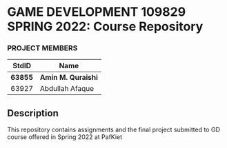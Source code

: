 # GAME DEVELOPMENT 109829 SPRING 2022: Course Repository #
### PROJECT MEMBERS ###
StdID | Name
------------ | -------------
**63855** | **Amin M. Quraishi** <!--this is the group leader in bold-->
63927 | Abdullah Afaque
<!-- Replace name and student ids with acutally group member names and ids-->


## Description ## 
This repository contains assignments and the final project submitted to GD course offered in Spring 2022 at PafKiet
